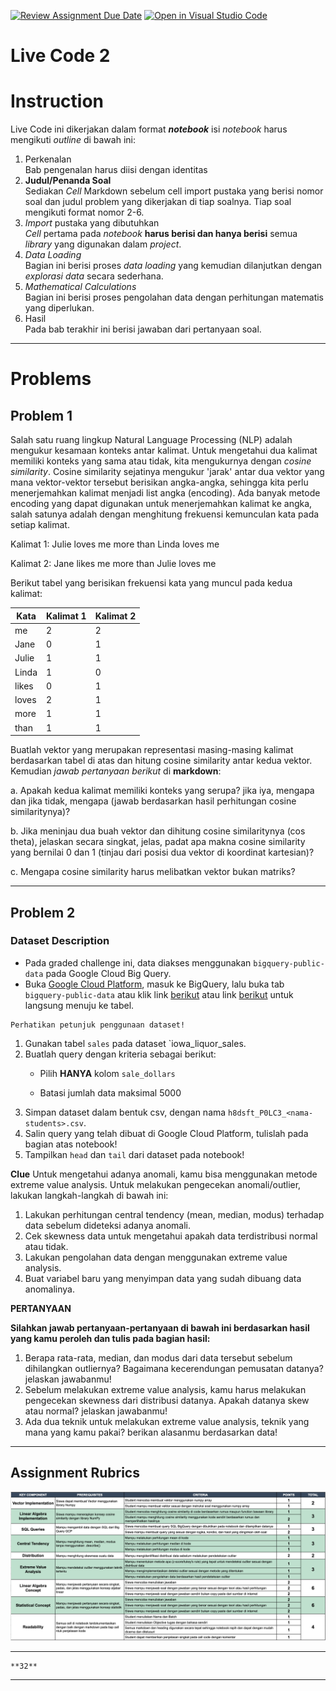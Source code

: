 [![Review Assignment Due Date](https://classroom.github.com/assets/deadline-readme-button-24ddc0f5d75046c5622901739e7c5dd533143b0c8e959d652212380cedb1ea36.svg)](https://classroom.github.com/a/v1YrMfK2)
[![Open in Visual Studio Code](https://classroom.github.com/assets/open-in-vscode-718a45dd9cf7e7f842a935f5ebbe5719a5e09af4491e668f4dbf3b35d5cca122.svg)](https://classroom.github.com/online_ide?assignment_repo_id=11324262&assignment_repo_type=AssignmentRepo)
# Live Code 2

# Instruction

Live Code ini dikerjakan dalam format ***notebook*** isi *notebook* harus mengikuti *outline* di bawah ini:
1. Perkenalan\
   Bab pengenalan harus diisi dengan identitas
2. **Judul/Penanda Soal**\
    Sediakan *Cell* Markdown sebelum cell import pustaka yang berisi nomor soal dan judul problem yang dikerjakan di tiap soalnya. Tiap soal mengikuti format nomor 2-6.
3. *Import* pustaka yang dibutuhkan\
   *Cell* pertama pada *notebook* **harus berisi dan hanya berisi** semua *library* yang digunakan dalam *project*.
4. *Data Loading*\
   Bagian ini berisi proses *data loading* yang kemudian dilanjutkan dengan *explorasi data* secara sederhana.
5. *Mathematical Calculations*\
   Bagian ini berisi proses pengolahan data dengan perhitungan matematis yang diperlukan.
6. Hasil\
   Pada bab terakhir ini berisi jawaban dari pertanyaan soal.

---

# Problems

## Problem 1
Salah satu ruang lingkup Natural Language Processing (NLP) adalah mengukur kesamaan konteks antar kalimat. Untuk mengetahui dua kalimat memiliki konteks yang sama atau tidak, kita mengukurnya dengan *cosine similarity*. Cosine similarity sejatinya mengukur 'jarak' antar dua vektor yang mana vektor-vektor tersebut berisikan angka-angka, sehingga kita perlu menerjemahkan kalimat menjadi list angka (encoding). Ada banyak metode encoding yang dapat digunakan untuk menerjemahkan kalimat ke angka, salah satunya adalah dengan menghitung frekuensi kemunculan kata pada setiap kalimat.

Kalimat 1: Julie loves me more than Linda loves me

Kalimat 2: Jane likes me more than Julie loves me

Berikut tabel yang berisikan frekuensi kata yang muncul pada kedua kalimat:

|Kata|Kalimat 1|Kalimat 2|
|--- |--- |--- |
| me  | 2  | 2 |
| Jane | 0 | 1 |
|Julie |  1 | 1 |
|Linda |  1 | 0 |
|likes |  0 | 1 |
|loves |  2 | 1 |
|more |  1 | 1 |
|than |  1 | 1 |

Buatlah vektor yang merupakan representasi masing-masing kalimat berdasarkan tabel di atas dan hitung cosine similarity antar kedua vektor. Kemudian *jawab pertanyaan berikut* di **markdown**:

a. Apakah kedua kalimat memiliki konteks yang serupa? jika iya, mengapa dan jika tidak, mengapa (jawab berdasarkan hasil perhitungan cosine similaritynya)?

b. Jika meninjau dua buah vektor dan dihitung cosine similaritynya (cos theta), jelaskan secara singkat, jelas, padat apa makna cosine similarity yang bernilai 0 dan 1 (tinjau dari posisi dua vektor di koordinat kartesian)?

c. Mengapa cosine similarity harus melibatkan vektor bukan matriks?

---
## Problem 2

### Dataset Description

* Pada graded challenge ini, data diakses menggunakan `bigquery-public-data` pada Google Cloud Big Query.
* Buka [Google Cloud Platform](https://console.cloud.google.com/), masuk ke BigQuery, lalu buka tab `bigquery-public-data` atau klik link [berikut](https://console.cloud.google.com/bigquery?p=bigquery-public-data&d=samples&page=dataset&_ga=2.245085957.1471931019.1642739417-486643658.1638156099) atau link [berikut](https://console.cloud.google.com/bigquery?p=bigquery-public-data&d=iowa_liquor_sales&t=sales&page=table) untuk langsung menuju ke tabel.

```{attention}
Perhatikan petunjuk penggunaan dataset!
```

1. Gunakan tabel `sales` pada dataset `iowa_liquor_sales.
2. Buatlah query dengan kriteria sebagai berikut:
   - Pilih **HANYA** kolom `sale_dollars`

   - Batasi jumlah data maksimal 5000
3. Simpan dataset dalam bentuk csv, dengan nama `h8dsft_P0LC3_<nama-students>.csv`.
4. Salin query yang telah dibuat di Google Cloud Platform, tulislah pada bagian atas notebook!
5. Tampilkan `head` dan `tail` dari dataset pada notebook!

**Clue**
Untuk mengetahui adanya anomali, kamu bisa menggunakan metode extreme value analysis. Untuk melakukan pengecekan anomali/outlier, lakukan langkah-langkah di bawah ini:
1. Lakukan perhitungan central tendency (mean, median, modus) terhadap data sebelum dideteksi adanya anomali.
2. Cek skewness data untuk mengetahui apakah data terdistribusi normal atau tidak.
3. Lakukan pengolahan data dengan menggunakan extreme value analysis.
4. Buat variabel baru yang menyimpan data yang sudah dibuang data anomalinya.

**PERTANYAAN**

**Silahkan jawab pertanyaan-pertanyaan di bawah ini berdasarkan hasil yang kamu peroleh dan tulis pada bagian hasil:**
1. Berapa rata-rata, median, dan modus dari data tersebut sebelum dihilangkan outliernya? Bagaimana kecerendungan pemusatan datanya? jelaskan jawabanmu!
2. Sebelum melakukan extreme value analysis, kamu harus melakukan pengecekan skewness dari distribusi datanya. Apakah datanya skew atau normal? jelaskan jawabanmu!
3. Ada dua teknik untuk melakukan extreme value analysis, teknik yang mana yang kamu pakai? berikan alasanmu berdasarkan data!

---

## Assignment Rubrics

<img src="https://github.com/fahmimnalfrzki/Dataset/raw/main/Screenshot%202022-12-12%20at%2007.38.12.png"></img>

---

```{admonition} Total Points
**32**
```

---
